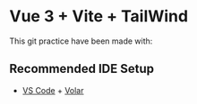 # Vue 3 + Vite + TailWind

This git practice have been made with:


## Recommended IDE Setup

- [VS Code](https://code.visualstudio.com/) + [Volar](https://marketplace.visualstudio.com/items?itemName=Vue.volar)
